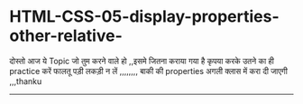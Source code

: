# HTML-CSS-05-display-properties-other-relative-

दोस्तो आज ये Topic जो तुम करने वाले हो ,,इसमे जितना कराया गया है कृपया करके उतने का ही practice करें फालतू पड़ी लकड़ी न लें ,,,,,,,,
बाकी की properties अगली क्लास में करा दी जाएगी ,,,thanku    


------------------------------------------------------------------------------------------------------------------------------------
